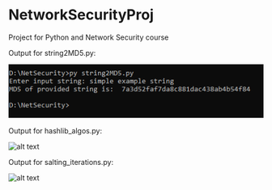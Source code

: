 # NetworkSecurityProj
Project for Python and Network Security course

Output for string2MD5.py:

![Image 1](/img/output1.png)

Output for hashlib_algos.py:

![alt text](https://github.com/ro-hitr/NetworkSecurityProj/tree/main/img/output2.png?raw=true)

Output for salting_iterations.py:

![alt text](https://github.com/ro-hitr/NetworkSecurityProj/tree/main/img/output3.png?raw=true)
